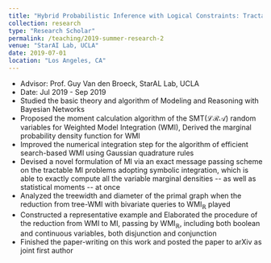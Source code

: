 ```yaml
---
title: "Hybrid Probabilistic Inference with Logical Constraints: Tractability and Message Passing"
collection: research
type: "Research Scholar"
permalink: /teaching/2019-summer-research-2
venue: "StarAI Lab, UCLA"
date: 2019-07-01
location: "Los Angeles, CA"
---
```

* Advisor: Prof. Guy Van den Broeck, StarAL Lab, UCLA
* Date: Jul 2019 - Sep 2019
* Studied the basic theory and algorithm of Modeling and Reasoning with Bayesian Networks
* Proposed the moment calculation algorithm of the SMT($\mathcal{LRA}$) random variables for Weighted Model Integration (WMI), Derived the marginal probability density function for WMI
* Improved the numerical integration step for the algorithm of efficient search-based WMI using Gaussian quadrature rules
* Devised a novel formulation of MI via an exact message passing scheme on the tractable MI problems  adopting symbolic integration,  which is able to exactly compute all the variable marginal densities -- as well as statistical moments -- at once
* Analyzed the treewidth and diameter of the primal graph when the reduction from tree-WMI with bivariate queries to WMI$_{\mathbb{R}}$ played
* Constructed a representative example and Elaborated the procedure of the reduction from WMI to MI, passing by WMI$_{\mathbb{R}}$, including both boolean and continuous variables, both disjunction and conjunction 
* Finished the paper-writing on this work and posted the paper to arXiv as joint first author
